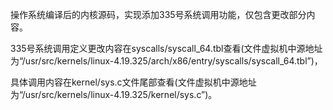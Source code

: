 操作系统编译后的内核源码，实现添加335号系统调用功能，仅包含更改部分内容。

335号系统调用定义更改内容在syscalls/syscall_64.tbl查看(文件虚拟机中源地址为“/usr/src/kernels/linux-4.19.325/arch/x86/entry/syscalls/syscall_64.tbl”)，

具体调用内容在kernel/sys.c文件尾部查看(文件虚拟机中源地址为“/usr/src/kernels/linux-4.19.325/kernel/sys.c”)。

